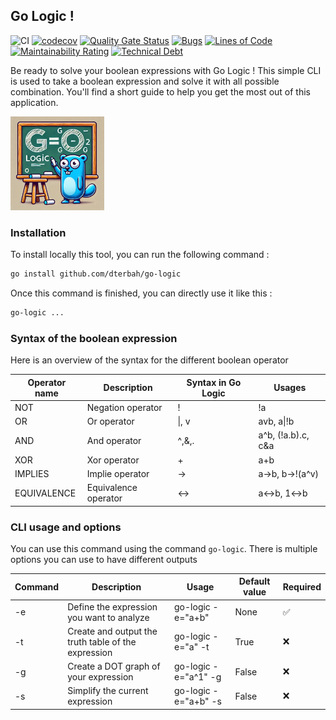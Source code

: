 ## Go Logic !

![CI](https://github.com/dterbah/go-logic/actions/workflows/go-test.yml/badge.svg)
[![codecov](https://codecov.io/gh/dterbah/go-logic/branch/main/graph/badge.svg)](https://codecov.io/gh/dterbah/go-logic)
[![Quality Gate Status](https://sonarcloud.io/api/project_badges/measure?project=dterbah_go-logic&metric=alert_status)](https://sonarcloud.io/summary/new_code?id=dterbah_go-logic)
[![Bugs](https://sonarcloud.io/api/project_badges/measure?project=dterbah_go-logic&metric=bugs)](https://sonarcloud.io/summary/new_code?id=dterbah_go-logic)
[![Lines of Code](https://sonarcloud.io/api/project_badges/measure?project=dterbah_go-logic&metric=ncloc)](https://sonarcloud.io/summary/new_code?id=dterbah_go-logic)
[![Maintainability Rating](https://sonarcloud.io/api/project_badges/measure?project=dterbah_go-logic&metric=sqale_rating)](https://sonarcloud.io/summary/new_code?id=dterbah_go-logic)
[![Technical Debt](https://sonarcloud.io/api/project_badges/measure?project=dterbah_go-logic&metric=sqale_index)](https://sonarcloud.io/summary/new_code?id=dterbah_go-logic)

Be ready to solve your boolean expressions with Go Logic ! This simple CLI is used to take a boolean expression and solve it with all possible combination. You'll find a short guide to help you get the most out of this application.

<img src="./assets/logo.webp" width="150" />

### Installation

To install locally this tool, you can run the following command :

```bash
go install github.com/dterbah/go-logic
```

Once this command is finished, you can directly use it like this :

```bash
go-logic ...
```

### Syntax of the boolean expression

Here is an overview of the syntax for the different boolean operator

| Operator name | Description          | Syntax in Go Logic | Usages             |
| ------------- | -------------------- | ------------------ | ------------------ |
| NOT           | Negation operator    | !                  | !a                 |
| OR            | Or operator          | \|, v              | avb, a\|!b         |
| AND           | And operator         | ^,&,.              | a^b, (!a.b).c, c&a |
| XOR           | Xor operator         | +                  | a+b                |
| IMPLIES       | Implie operator      | ->                 | a->b, b->!(a^v)    |
| EQUIVALENCE   | Equivalence operator | <->                | a<->b, 1<->b       |

### CLI usage and options

You can use this command using the command `go-logic`. There is multiple options you
can use to have different outputs

| Command | Description                                         | Usage                | Default value | Required |
| ------- | --------------------------------------------------- | -------------------- | ------------- | -------- |
| -e      | Define the expression you want to analyze           | go-logic -e="a+b"    | None          | ✅       |
| -t      | Create and output the truth table of the expression | go-logic -e="a" -t   | True          | ❌       |
| -g      | Create a DOT graph of your expression               | go-logic -e="a^1" -g | False         | ❌       |
| -s      | Simplify the current expression                     | go-logic -e="a+b" -s | False         | ❌       |
